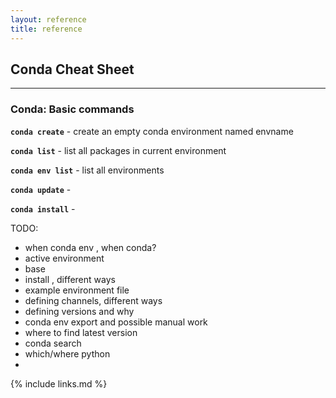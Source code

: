 ```yaml
---
layout: reference
title: reference
---
```



## Conda Cheat Sheet
_____
### Conda: Basic commands

**`conda create`** - create an empty conda environment named envname

**`conda list`** - list all packages in current environment

**`conda env list`** - list all environments

**`conda update`** -

**`conda install`** - 

TODO:
* when conda env , when conda?
* active environment
* base
* install , different ways
* example environment file
* defining channels, different ways
* defining versions and why
* conda env export and possible manual work
* where to find latest version
* conda search
* which/where python
* 



{% include links.md %}
